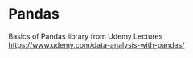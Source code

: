 # Pandas
Basics of Pandas library from Udemy Lectures https://www.udemy.com/data-analysis-with-pandas/
